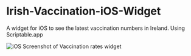 # Irish-Vaccination-iOS-Widget
A widget for iOS to see the latest vaccination numbers in Ireland. Using Scriptable.app

![iOS Screenshot of Vaccination rates widget](https://i.ibb.co/804xWv1/DACCE3-E2-8414-4-AF5-A08-E-F60-CC2-FDAE01.jpg)
